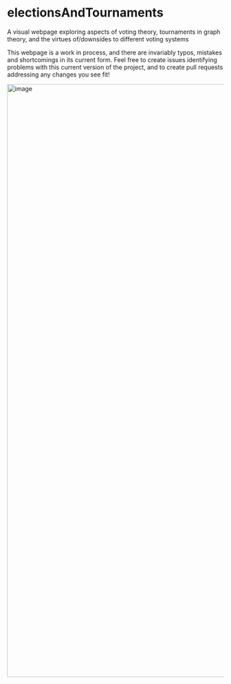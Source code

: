 # electionsAndTournaments
A visual webpage exploring aspects of voting theory, tournaments in graph theory, and the virtues of/downsides to different voting systems

This webpage is a work in process, and there are invariably typos, mistakes and shortcomings in its current form. Feel free to create issues identifying problems with this current version of the project, and to create pull requests addressing any changes you see fit!

<img width="1376" alt="image" src="https://user-images.githubusercontent.com/5703736/200036421-16c58cd1-a9db-47ce-b051-d37524240504.png">
